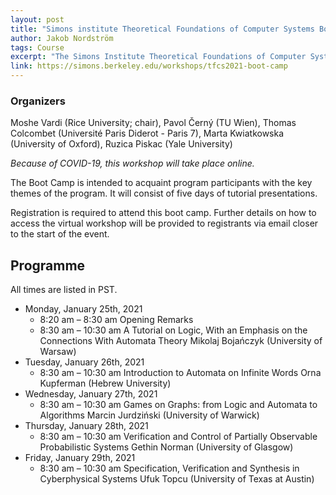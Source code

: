 ```yaml
---
layout: post
title: "Simons institute Theoretical Foundations of Computer Systems Boot Camp"
author: Jakob Nordström
tags: Course
excerpt: "The Simons Institute Theoretical Foundations of Computer Systems Boot Camp will take place from Jan 25 to Jan 29 virtually."
link: https://simons.berkeley.edu/workshops/tfcs2021-boot-camp
---
```

### Organizers 

Moshe Vardi (Rice University; chair), Pavol Černý (TU Wien), Thomas Colcombet (Université Paris Diderot - Paris 7), Marta Kwiatkowska (University of Oxford), Ruzica Piskac (Yale University)


*Because of COVID-19, this workshop will take place online.*

The Boot Camp is intended to acquaint program participants with the key themes of the program. It will consist of five days of tutorial presentations.

Registration is required to attend this boot camp. Further details on how to access the virtual workshop will be provided to registrants via email closer to the start of the event.

## Programme

All times are listed in PST.

- Monday, January 25th, 2021 
  - 8:20 am – 8:30 am Opening Remarks
  - 8:30 am – 10:30 am	A Tutorial on Logic, With an Emphasis on the Connections With Automata Theory Mikolaj Bojańczyk (University of Warsaw)
- Tuesday, January 26th, 2021
  - 8:30 am – 10:30 am	Introduction to Automata on Infinite Words
Orna Kupferman (Hebrew University)
- Wednesday, January 27th, 2021
  - 8:30 am – 10:30 am Games on Graphs: from Logic and Automata to Algorithms Marcin Jurdziński (University of Warwick)
- Thursday, January 28th, 2021
  - 8:30 am – 10:30 am Verification and Control of Partially Observable Probabilistic Systems Gethin Norman (University of Glasgow)
- Friday, January 29th, 2021
  - 8:30 am – 10:30 am Specification, Verification and Synthesis in Cyberphysical Systems Ufuk Topcu (University of Texas at Austin)